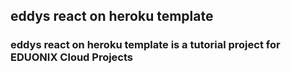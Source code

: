 ## eddys react on heroku template

### eddys react on heroku template is a tutorial project for EDUONIX Cloud Projects